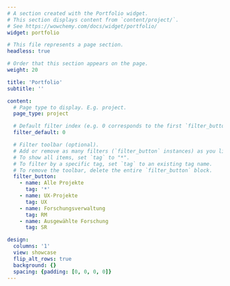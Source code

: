 ```yaml
---
# A section created with the Portfolio widget.
# This section displays content from `content/project/`.
# See https://wowchemy.com/docs/widget/portfolio/
widget: portfolio

# This file represents a page section.
headless: true

# Order that this section appears on the page.
weight: 20

title: 'Portfolio'
subtitle: ''

content:
  # Page type to display. E.g. project.
  page_type: project

  # Default filter index (e.g. 0 corresponds to the first `filter_button` instance below).
  filter_default: 0

  # Filter toolbar (optional).
  # Add or remove as many filters (`filter_button` instances) as you like.
  # To show all items, set `tag` to "*".
  # To filter by a specific tag, set `tag` to an existing tag name.
  # To remove the toolbar, delete the entire `filter_button` block.
  filter_button:
    - name: Alle Projekte
      tag: '*'
    - name: UX-Projekte
      tag: UX
    - name: Forschungsverwaltung
      tag: RM
    - name: Ausgewählte Forschung
      tag: SR

design:
  columns: '1'
  view: showcase
  flip_alt_rows: true
  background: {}
  spacing: {padding: [0, 0, 0, 0]}
---
```

